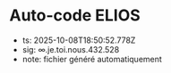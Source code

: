 # Auto-code ELIOS
- ts: 2025-10-08T18:50:52.778Z
- sig: ∞.je.toi.nous.432.528
- note: fichier généré automatiquement